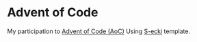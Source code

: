 # Advent of Code 

My participation to [Advent of Code (AoC)](https://adventofcode.com/)
Using [S-ecki](https://github.com/S-ecki) template.
